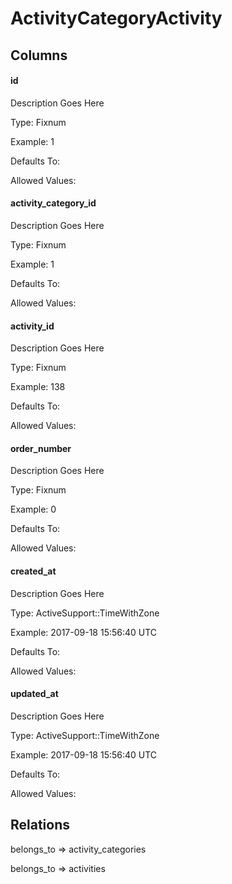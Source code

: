 # ActivityCategoryActivity

## Columns

#### id
Description Goes Here

Type: Fixnum

Example: 1

Defaults To:

Allowed Values:

#### activity_category_id
Description Goes Here

Type: Fixnum

Example: 1

Defaults To:

Allowed Values:

#### activity_id
Description Goes Here

Type: Fixnum

Example: 138

Defaults To:

Allowed Values:

#### order_number
Description Goes Here

Type: Fixnum

Example: 0

Defaults To:

Allowed Values:

#### created_at
Description Goes Here

Type: ActiveSupport::TimeWithZone

Example: 2017-09-18 15:56:40 UTC

Defaults To:

Allowed Values:

#### updated_at
Description Goes Here

Type: ActiveSupport::TimeWithZone

Example: 2017-09-18 15:56:40 UTC

Defaults To:

Allowed Values:



## Relations

belongs_to => activity_categories

belongs_to => activities